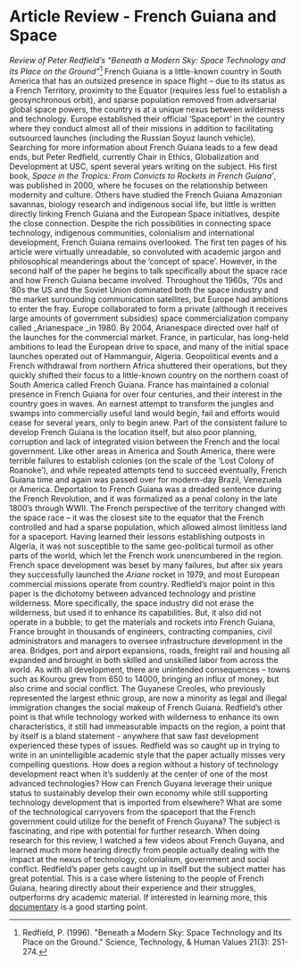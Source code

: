 # Article Review - French Guiana and Space
_Review of Peter Redfield’s “Beneath a Modern Sky: Space Technology and Its Place on the Ground”_[^1]
French Guiana is a little-known country in South America that has an outsized presence in space flight – due to its status as a French Territory, proximity to the Equator (requires less fuel to establish a geosynchronous orbit), and sparse population removed from adversarial global space powers, the country is at a unique nexus between wilderness and technology. Europe established their official ‘Spaceport’ in the country where they conduct almost all of their missions in addition to facilitating outsourced launches (including the Russian Soyuz launch vehicle). 
Searching for more information about French Guiana leads to a few dead ends, but Peter Redfield, currently Chair in Ethics, Globalization and Development at USC, spent several years writing on the subject. His first book, _Space in the Tropics: From Convicts to Rockets in French Guiana’_, was published in 2000, where he focuses on the relationship between modernity and culture. Others have studied the French Guiana Amazonian savannas, biology research and indigenous social life, but little is written directly linking French Guiana and the European Space initiatives, despite the close connection. Despite the rich possibilities in connecting space technology, indigenous communities, colonialism and international development, French Guiana remains overlooked. 
The first ten pages of his article were virtually unreadable, so convoluted with academic jargon and philosophical meanderings about the ‘concept of space’. However, in the second half of the paper he begins to talk specifically about the space race and how French Guiana became involved. Throughout the 1960s, ‘70s and ‘80s the US and the Soviet Union dominated both the space industry and the market surrounding communication satellites, but Europe had ambitions to enter the fray. Europe collaborated to form a private (although it receives large amounts of government subsidies) space commercialization company called _Arianespace _in 1980. By 2004, Arianespace directed over half of the launches for the commercial market. France, in particular, has long-held ambitions to lead the European drive to space, and many of the initial space launches operated out of Hammanguir, Algeria. Geopolitical events and a French withdrawal from northern Africa shuttered their operations, but they quickly shifted their focus to a little-known country on the northern coast of South America called French Guiana. 
France has maintained a colonial presence in French Guiana for over four centuries, and their interest in the country goes in waves. An earnest attempt to transform the jungles and swamps into commercially useful land would begin, fail and efforts would cease for several years, only to begin anew. Part of the consistent failure to develop French Guiana is the location itself, but also poor planning, corruption and lack of integrated vision between the French and the local government. Like other areas in America and South America, there were terrible failures to establish colonies (on the scale of the ‘Lost Colony of Roanoke’), and while repeated attempts tend to succeed eventually, French Guiana time and again was passed over for modern-day Brazil, Venezuela or America. Deportation to French Guiana was a dreaded sentence during the French Revolution, and it was formalized as a penal colony in the late 1800’s through WWII. 
The French perspective of the territory changed with the space race – it was the closest site to the equator that the French controlled and had a sparse population, which allowed almost limitless land for a spaceport. Having learned their lessons establishing outposts in Algeria, it was not susceptible to the same geo-political turmoil as other parts of the world, which let the French work unencumbered in the region. 
French space development was beset by many failures, but after six years they successfully launched the _Ariane_ rocket in 1979, and most European commercial missions operate from country. Redfield’s major point in this paper is the dichotomy between advanced technology and pristine wilderness. More specifically, the space industry did not erase the wilderness, but used it to enhance its capabilities. But, it also did not operate in a bubble; to get the materials and rockets into French Guiana, France brought in thousands of engineers, contracting companies, civil administrators and managers to oversee infrastructure development in the area. Bridges, port and airport expansions, roads, freight rail and housing all expanded and brought in both skilled and unskilled labor from across the world. As with all development, there are unintended consequences – towns such as Kourou grew from 650 to 14000, bringing an influx of money, but also crime and social conflict. The Guyanese Creoles, who previously represented the largest ethnic group, are now a minority as legal and illegal immigration changes the social makeup of French Guiana. Redfield’s other point is that while technology worked with wilderness to enhance its own characteristics, it still had immeasurable impacts on the region, a point that by itself is a bland statement - anywhere that saw fast development experienced these types of issues. 
Redfield was so caught up in trying to write in an unintelligible academic style that the paper actually misses very compelling questions. How does a region without a history of technology development react when it’s suddenly at the center of one of the most advanced technologies? How can French Guyana leverage their unique status to sustainably develop their own economy while still supporting technology development that is imported from elsewhere? What are some of the technological carryovers from the spaceport that the French government could utilize for the benefit of French Guyana? The subject is fascinating, and ripe with potential for further research. 
When doing research for this review, I watched a few videos about French Guyana, and learned much more hearing directly from people actually dealing with the impact at the nexus of technology, colonialism, government and social conflict. Redfield’s paper gets caught up in itself but the subject matter has great potential. This is a case where listening to the people of French Guiana, hearing directly about their experience and their struggles, outperforms dry academic material. 
If interested in learning more, this [documentary](https://www.youtube.com/watch?v=hrHtwioxrD0) is a good starting point.

[^1]:	Redfield, P. (1996). "Beneath a Modern Sky: Space Technology and Its Place on the Ground." Science, Technology, & Human Values 21(3): 251-274.